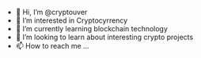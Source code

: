 - 👋 Hi, I’m @cryptouver
- 👀 I’m interested in Cryptocyrrency
- 🌱 I’m currently learning blockchain technology
- 💞️ I’m looking to learn about interesting crypto projects
- 📫 How to reach me ...

<!---
cryptouver/cryptouver is a ✨ special ✨ repository because its `README.md` (this file) appears on your GitHub profile.
You can click the Preview link to take a look at your changes.
--->

